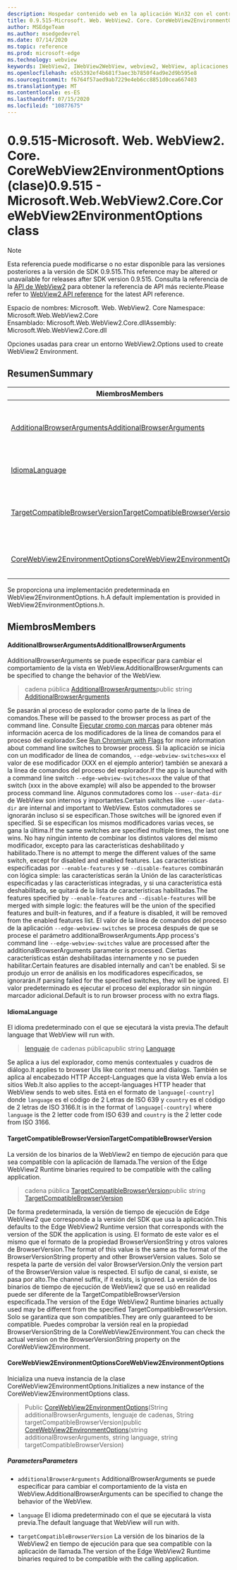 ```yaml
---
description: Hospedar contenido web en la aplicación Win32 con el control Microsoft Edge WebView2
title: 0.9.515-Microsoft. Web. WebView2. Core. CoreWebView2EnvironmentOptions
author: MSEdgeTeam
ms.author: msedgedevrel
ms.date: 07/14/2020
ms.topic: reference
ms.prod: microsoft-edge
ms.technology: webview
keywords: IWebView2, IWebView2WebView, webview2, WebView, aplicaciones Win32, Win32, Edge, ICoreWebView2, ICoreWebView2Controller, control de explorador, HTML Edge
ms.openlocfilehash: e5b5392ef4b681f3aec3b7850f4ad9e2d9b595e8
ms.sourcegitcommit: f6764f57aed9ab7229e4eb6cc8851d0cea667403
ms.translationtype: MT
ms.contentlocale: es-ES
ms.lasthandoff: 07/15/2020
ms.locfileid: "10877675"
---
```

# <span data-ttu-id="a3699-104">0.9.515-Microsoft. Web. WebView2. Core. CoreWebView2EnvironmentOptions (clase)</span><span class="sxs-lookup"><span data-stu-id="a3699-104">0.9.515 - Microsoft.Web.WebView2.Core.CoreWebView2EnvironmentOptions class</span></span> 

> [!NOTE]
> <span data-ttu-id="a3699-105">Esta referencia puede modificarse o no estar disponible para las versiones posteriores a la versión de SDK 0.9.515.</span><span class="sxs-lookup"><span data-stu-id="a3699-105">This reference may be altered or unavailable for releases after SDK version 0.9.515.</span></span> <span data-ttu-id="a3699-106">Consulta la referencia de la [API de WebView2](../../../webview2-api-reference.md) para obtener la referencia de API más reciente.</span><span class="sxs-lookup"><span data-stu-id="a3699-106">Please refer to [WebView2 API reference](../../../webview2-api-reference.md) for the latest API reference.</span></span>

<span data-ttu-id="a3699-107">Espacio de nombres: Microsoft. Web. WebView2. Core </span><span class="sxs-lookup"><span data-stu-id="a3699-107">Namespace: Microsoft.Web.WebView2.Core</span></span>\
<span data-ttu-id="a3699-108">Ensamblado: Microsoft.Web.WebView2.Core.dll</span><span class="sxs-lookup"><span data-stu-id="a3699-108">Assembly: Microsoft.Web.WebView2.Core.dll</span></span>

<span data-ttu-id="a3699-109">Opciones usadas para crear un entorno WebView2.</span><span class="sxs-lookup"><span data-stu-id="a3699-109">Options used to create WebView2 Environment.</span></span>

## <span data-ttu-id="a3699-110">Resumen</span><span class="sxs-lookup"><span data-stu-id="a3699-110">Summary</span></span>

 <span data-ttu-id="a3699-111">Miembros</span><span class="sxs-lookup"><span data-stu-id="a3699-111">Members</span></span>                        | <span data-ttu-id="a3699-112">Descripciones</span><span class="sxs-lookup"><span data-stu-id="a3699-112">Descriptions</span></span>
--------------------------------|---------------------------------------------
[<span data-ttu-id="a3699-113">AdditionalBrowserArguments</span><span class="sxs-lookup"><span data-stu-id="a3699-113">AdditionalBrowserArguments</span></span>](#additionalbrowserarguments) | <span data-ttu-id="a3699-114">AdditionalBrowserArguments se puede especificar para cambiar el comportamiento de la vista en WebView.</span><span class="sxs-lookup"><span data-stu-id="a3699-114">AdditionalBrowserArguments can be specified to change the behavior of the WebView.</span></span>
[<span data-ttu-id="a3699-115">Idioma</span><span class="sxs-lookup"><span data-stu-id="a3699-115">Language</span></span>](#language) | <span data-ttu-id="a3699-116">El idioma predeterminado con el que se ejecutará la vista previa.</span><span class="sxs-lookup"><span data-stu-id="a3699-116">The default language that WebView will run with.</span></span>
[<span data-ttu-id="a3699-117">TargetCompatibleBrowserVersion</span><span class="sxs-lookup"><span data-stu-id="a3699-117">TargetCompatibleBrowserVersion</span></span>](#targetcompatiblebrowserversion) | <span data-ttu-id="a3699-118">La versión de los binarios de la WebView2 en tiempo de ejecución para que sea compatible con la aplicación de llamada.</span><span class="sxs-lookup"><span data-stu-id="a3699-118">The version of the Edge WebView2 Runtime binaries required to be compatible with the calling application.</span></span>
[<span data-ttu-id="a3699-119">CoreWebView2EnvironmentOptions</span><span class="sxs-lookup"><span data-stu-id="a3699-119">CoreWebView2EnvironmentOptions</span></span>](#corewebview2environmentoptions) | <span data-ttu-id="a3699-120">Inicializa una nueva instancia de la clase CoreWebView2EnvironmentOptions.</span><span class="sxs-lookup"><span data-stu-id="a3699-120">Initializes a new instance of the CoreWebView2EnvironmentOptions class.</span></span>

<span data-ttu-id="a3699-121">Se proporciona una implementación predeterminada en WebView2EnvironmentOptions. h.</span><span class="sxs-lookup"><span data-stu-id="a3699-121">A default implementation is provided in WebView2EnvironmentOptions.h.</span></span>

## <span data-ttu-id="a3699-122">Miembros</span><span class="sxs-lookup"><span data-stu-id="a3699-122">Members</span></span>

#### <span data-ttu-id="a3699-123">AdditionalBrowserArguments</span><span class="sxs-lookup"><span data-stu-id="a3699-123">AdditionalBrowserArguments</span></span> 

<span data-ttu-id="a3699-124">AdditionalBrowserArguments se puede especificar para cambiar el comportamiento de la vista en WebView.</span><span class="sxs-lookup"><span data-stu-id="a3699-124">AdditionalBrowserArguments can be specified to change the behavior of the WebView.</span></span>

> <span data-ttu-id="a3699-125">cadena pública [AdditionalBrowserArguments](#additionalbrowserarguments)</span><span class="sxs-lookup"><span data-stu-id="a3699-125">public string [AdditionalBrowserArguments](#additionalbrowserarguments)</span></span>

<span data-ttu-id="a3699-126">Se pasarán al proceso de explorador como parte de la línea de comandos.</span><span class="sxs-lookup"><span data-stu-id="a3699-126">These will be passed to the browser process as part of the command line.</span></span> <span data-ttu-id="a3699-127">Consulte [Ejecutar cromo con marcas](https://aka.ms/RunChromiumWithFlags) para obtener más información acerca de los modificadores de la línea de comandos para el proceso del explorador.</span><span class="sxs-lookup"><span data-stu-id="a3699-127">See [Run Chromium with Flags](https://aka.ms/RunChromiumWithFlags) for more information about command line switches to browser process.</span></span> <span data-ttu-id="a3699-128">Si la aplicación se inicia con un modificador de línea de comandos, `--edge-webview-switches=xxx` el valor de ese modificador (XXX en el ejemplo anterior) también se anexará a la línea de comandos del proceso del explorador.</span><span class="sxs-lookup"><span data-stu-id="a3699-128">If the app is launched with a command line switch `--edge-webview-switches=xxx` the value of that switch (xxx in the above example) will also be appended to the browser process command line.</span></span> <span data-ttu-id="a3699-129">Algunos conmutadores como los `--user-data-dir` de WebView son internos y importantes.</span><span class="sxs-lookup"><span data-stu-id="a3699-129">Certain switches like `--user-data-dir` are internal and important to WebView.</span></span> <span data-ttu-id="a3699-130">Estos conmutadores se ignorarán incluso si se especifican.</span><span class="sxs-lookup"><span data-stu-id="a3699-130">Those switches will be ignored even if specified.</span></span> <span data-ttu-id="a3699-131">Si se especifican los mismos modificadores varias veces, se gana la última.</span><span class="sxs-lookup"><span data-stu-id="a3699-131">If the same switches are specified multiple times, the last one wins.</span></span> <span data-ttu-id="a3699-132">No hay ningún intento de combinar los distintos valores del mismo modificador, excepto para las características deshabilitado y habilitado.</span><span class="sxs-lookup"><span data-stu-id="a3699-132">There is no attempt to merge the different values of the same switch, except for disabled and enabled features.</span></span> <span data-ttu-id="a3699-133">Las características especificadas por `--enable-features` y se `--disable-features` combinarán con lógica simple: las características serán la Unión de las características especificadas y las características integradas, y si una característica está deshabilitada, se quitará de la lista de características habilitadas.</span><span class="sxs-lookup"><span data-stu-id="a3699-133">The features specified by `--enable-features` and `--disable-features` will be merged with simple logic: the features will be the union of the specified features and built-in features, and if a feature is disabled, it will be removed from the enabled features list.</span></span> <span data-ttu-id="a3699-134">El valor de la línea de comandos del proceso de la aplicación `--edge-webview-switches` se procesa después de que se procese el parámetro additionalBrowserArguments.</span><span class="sxs-lookup"><span data-stu-id="a3699-134">App process's command line `--edge-webview-switches` value are processed after the additionalBrowserArguments parameter is processed.</span></span> <span data-ttu-id="a3699-135">Ciertas características están deshabilitadas internamente y no se pueden habilitar.</span><span class="sxs-lookup"><span data-stu-id="a3699-135">Certain features are disabled internally and can't be enabled.</span></span> <span data-ttu-id="a3699-136">Si se produjo un error de análisis en los modificadores especificados, se ignorarán.</span><span class="sxs-lookup"><span data-stu-id="a3699-136">If parsing failed for the specified switches, they will be ignored.</span></span> <span data-ttu-id="a3699-137">El valor predeterminado es ejecutar el proceso del explorador sin ningún marcador adicional.</span><span class="sxs-lookup"><span data-stu-id="a3699-137">Default is to run browser process with no extra flags.</span></span>

#### <span data-ttu-id="a3699-138">Idioma</span><span class="sxs-lookup"><span data-stu-id="a3699-138">Language</span></span> 

<span data-ttu-id="a3699-139">El idioma predeterminado con el que se ejecutará la vista previa.</span><span class="sxs-lookup"><span data-stu-id="a3699-139">The default language that WebView will run with.</span></span>

> <span data-ttu-id="a3699-140">[lenguaje](#language) de cadenas pública</span><span class="sxs-lookup"><span data-stu-id="a3699-140">public string [Language](#language)</span></span>

<span data-ttu-id="a3699-141">Se aplica a ius del explorador, como menús contextuales y cuadros de diálogo.</span><span class="sxs-lookup"><span data-stu-id="a3699-141">It applies to browser UIs like context menu and dialogs.</span></span> <span data-ttu-id="a3699-142">También se aplica al encabezado HTTP Accept-Languages que la vista Web envía a los sitios Web.</span><span class="sxs-lookup"><span data-stu-id="a3699-142">It also applies to the accept-languages HTTP header that WebView sends to web sites.</span></span> <span data-ttu-id="a3699-143">Está en el formato de `language[-country]` donde `language` es el código de 2 Letras de ISO 639 y `country` es el código de 2 letras de ISO 3166.</span><span class="sxs-lookup"><span data-stu-id="a3699-143">It is in the format of `language[-country]` where `language` is the 2 letter code from ISO 639 and `country` is the 2 letter code from ISO 3166.</span></span>

#### <span data-ttu-id="a3699-144">TargetCompatibleBrowserVersion</span><span class="sxs-lookup"><span data-stu-id="a3699-144">TargetCompatibleBrowserVersion</span></span> 

<span data-ttu-id="a3699-145">La versión de los binarios de la WebView2 en tiempo de ejecución para que sea compatible con la aplicación de llamada.</span><span class="sxs-lookup"><span data-stu-id="a3699-145">The version of the Edge WebView2 Runtime binaries required to be compatible with the calling application.</span></span>

> <span data-ttu-id="a3699-146">cadena pública [TargetCompatibleBrowserVersion](#targetcompatiblebrowserversion)</span><span class="sxs-lookup"><span data-stu-id="a3699-146">public string [TargetCompatibleBrowserVersion](#targetcompatiblebrowserversion)</span></span>

<span data-ttu-id="a3699-147">De forma predeterminada, la versión de tiempo de ejecución de Edge WebView2 que corresponde a la versión del SDK que usa la aplicación.</span><span class="sxs-lookup"><span data-stu-id="a3699-147">This defaults to the Edge WebView2 Runtime version that corresponds with the version of the SDK the application is using.</span></span> <span data-ttu-id="a3699-148">El formato de este valor es el mismo que el formato de la propiedad BrowserVersionString y otros valores de BrowserVersion.</span><span class="sxs-lookup"><span data-stu-id="a3699-148">The format of this value is the same as the format of the BrowserVersionString property and other BrowserVersion values.</span></span> <span data-ttu-id="a3699-149">Solo se respeta la parte de versión del valor BrowserVersion.</span><span class="sxs-lookup"><span data-stu-id="a3699-149">Only the version part of the BrowserVersion value is respected.</span></span> <span data-ttu-id="a3699-150">El sufijo de canal, si existe, se pasa por alto.</span><span class="sxs-lookup"><span data-stu-id="a3699-150">The channel suffix, if it exists, is ignored.</span></span> <span data-ttu-id="a3699-151">La versión de los binarios de tiempo de ejecución de WebView2 que se usó en realidad puede ser diferente de la TargetCompatibleBrowserVersion especificada.</span><span class="sxs-lookup"><span data-stu-id="a3699-151">The version of the Edge WebView2 Runtime binaries actually used may be different from the specified TargetCompatibleBrowserVersion.</span></span> <span data-ttu-id="a3699-152">Solo se garantiza que son compatibles.</span><span class="sxs-lookup"><span data-stu-id="a3699-152">They are only guaranteed to be compatible.</span></span> <span data-ttu-id="a3699-153">Puedes comprobar la versión real en la propiedad BrowserVersionString de la CoreWebView2Environment.</span><span class="sxs-lookup"><span data-stu-id="a3699-153">You can check the actual version on the BrowserVersionString property on the CoreWebView2Environment.</span></span>

#### <span data-ttu-id="a3699-154">CoreWebView2EnvironmentOptions</span><span class="sxs-lookup"><span data-stu-id="a3699-154">CoreWebView2EnvironmentOptions</span></span> 

<span data-ttu-id="a3699-155">Inicializa una nueva instancia de la clase CoreWebView2EnvironmentOptions.</span><span class="sxs-lookup"><span data-stu-id="a3699-155">Initializes a new instance of the CoreWebView2EnvironmentOptions class.</span></span>

> <span data-ttu-id="a3699-156">Public [CoreWebView2EnvironmentOptions](#corewebview2environmentoptions)(String additionalBrowserArguments, lenguaje de cadenas, String targetCompatibleBrowserVersion)</span><span class="sxs-lookup"><span data-stu-id="a3699-156">public  [CoreWebView2EnvironmentOptions](#corewebview2environmentoptions)(string additionalBrowserArguments, string language, string targetCompatibleBrowserVersion)</span></span>

##### <span data-ttu-id="a3699-157">Parameters</span><span class="sxs-lookup"><span data-stu-id="a3699-157">Parameters</span></span>
* `additionalBrowserArguments` <span data-ttu-id="a3699-158">AdditionalBrowserArguments se puede especificar para cambiar el comportamiento de la vista en WebView.</span><span class="sxs-lookup"><span data-stu-id="a3699-158">AdditionalBrowserArguments can be specified to change the behavior of the WebView.</span></span> 

* `language` <span data-ttu-id="a3699-159">El idioma predeterminado con el que se ejecutará la vista previa.</span><span class="sxs-lookup"><span data-stu-id="a3699-159">The default language that WebView will run with.</span></span> 

* `targetCompatibleBrowserVersion` <span data-ttu-id="a3699-160">La versión de los binarios de la WebView2 en tiempo de ejecución para que sea compatible con la aplicación de llamada.</span><span class="sxs-lookup"><span data-stu-id="a3699-160">The version of the Edge WebView2 Runtime binaries required to be compatible with the calling application.</span></span>

